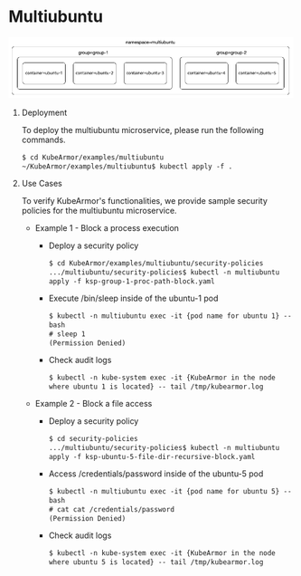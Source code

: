 # Multiubuntu

![multiubuntu](../.gitbook/assets/multiubuntu.png)

1. Deployment

    To deploy the multiubuntu microservice, please run the following commands.

    ```text
    $ cd KubeArmor/examples/multiubuntu
    ~/KubeArmor/examples/multiubuntu$ kubectl apply -f .
    ```

2. Use Cases

    To verify KubeArmor's functionalities, we provide sample security policies for the multiubuntu microservice.

    * Example 1 - Block a process execution

        * Deploy a security policy

            ```text
            $ cd KubeArmor/examples/multiubuntu/security-policies
            .../multiubuntu/security-policies$ kubectl -n multiubuntu apply -f ksp-group-1-proc-path-block.yaml
            ```

        * Execute /bin/sleep inside of the ubuntu-1 pod

            ```text
            $ kubectl -n multiubuntu exec -it {pod name for ubuntu 1} -- bash
            # sleep 1
            (Permission Denied)
            ```

        * Check audit logs

            ```text
            $ kubectl -n kube-system exec -it {KubeArmor in the node where ubuntu 1 is located} -- tail /tmp/kubearmor.log
            ```

    * Example 2 - Block a file access

        * Deploy a security policy

            ```text
            $ cd security-policies
            .../multiubuntu/security-policies$ kubectl -n multiubuntu apply -f ksp-ubuntu-5-file-dir-recursive-block.yaml
            ```

        * Access /credentials/password inside of the ubuntu-5 pod

            ```text
            $ kubectl -n multiubuntu exec -it {pod name for ubuntu 5} -- bash
            # cat cat /credentials/password
            (Permission Denied)
            ```

        * Check audit logs

            ```text
            $ kubectl -n kube-system exec -it {KubeArmor in the node where ubuntu 5 is located} -- tail /tmp/kubearmor.log
            ```
